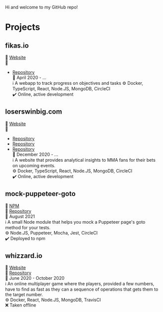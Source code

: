 Hi and welcome to my GitHub repo!

# Projects
## fikas.io
:link: [Website](https://fikas.io)  
:file_folder:
- [Repository](https://github.com/samdouble/fikasio)  
:date: April 2020 - ...  
:information_source: A webapp to track progress on objectives and tasks
:gear: Docker, TypeScript, React, Node.JS, MongoDB, CircleCI  
:heavy_check_mark: Online, active development

## loserswinbig.com
:link: [Website](https://loserswinbig.com)  
:file_folder:
- [Repository](https://github.com/samdouble/loserswinbigcom-api)  
- [Repository](https://github.com/samdouble/loserswinbigcom-client)  
- [Repository](https://github.com/samdouble/loserswinbigcom-scraper)  
:date: December 2020 - ...  
:information_source: A website that provides analytical insights to MMA fans for their bets on upcoming events.  
:gear: Docker, TypeScript, React, Node.JS, MongoDB, CircleCI  
:heavy_check_mark: Online, active development

## mock-puppeteer-goto
:link: [NPM](https://www.npmjs.com/package/mock-puppeteer-goto)  
:file_folder: [Repository](https://github.com/samdouble/mock-puppeteer-goto)  
:date: August 2021  
:information_source: A small Node module that helps you mock a Puppeteer page's goto method for your tests.  
:gear: Node.JS, Puppeteer, Mocha, Jest, CircleCI  
:heavy_check_mark: Deployed to npm

## whizzard.io
:link: [Website](https://whizzard.io)  
:file_folder: [Repository](https://github.com/samdouble/whizzardio)  
:date: June 2020 - October 2020  
:information_source: An online multiplayer game where the players, provided a few numbers, have to find as fast as they can a sequence of operations that gets them to the target number.  
:gear: Docker, React, Node.JS, MongoDB, TravisCI  
:x: Taken offline
